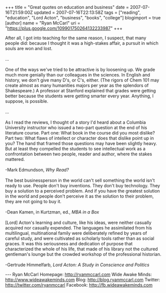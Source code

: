 +++
title = "Great quotes on education and business"
date = 2007-07-16T21:59:00Z
updated = 2007-07-16T22:13:58Z
tags = ["reading", "education", "Lord Acton", "business", "books", "college"]
blogimport = true
[author]
	name = "Ryan McCarl"
	uri = "https://plus.google.com/109901750264132233987"
+++

After all, I got into teaching for the same reason, I suspect, that many people did: because I thought it was a high-stakes affair, a pursuit in which souls are won and lost.<br /><br />...<br /><br />One of the ways we've tried to be attractive is by loosening up.  We grade much more genially than our colleagues in the sciences.  In English and history, we don't give many D's, or C's, either.  (The rigors of Chem 101 may create almost as many humanities majors per year as the splendors of Shakespeare.)  A professor at Stanford explained that grades were getting better because the students were getting smarter every year.  Anything, I suppose, is possible.<br /><br />...<br /><br />As I read the reviews, I thought of a story I'd heard about a Columbia University instructor who issued a two-part question at the end of his literature course.  Part one: What book in the course did you most dislike?  Part two: What flaws of intellect or character does that dislike point up in you?  The hand that framed those questions may have been slightly heavy.  But at least they compelled the students to see intellectual work as a confrontation between two people, reader and author, where the stakes mattered.<br /><br />-Mark Edmundson, <em>Why Read?</em><br /><br />The best businessperson in the world can't sell something the world isn't ready to use.  People don't buy inventions.  They don't buy technology.  They buy a solution to a perceived problem.  And if you have the greatest solution in the world and people don't perceive it as the solution to their problem, they are not going to buy it.<br /><br />-Dean Kamen, in Kurtzman, ed., <em>MBA in a Box</em><br /><br />[Lord] Acton's learning and culture, like his ideas, were neither casually acquired nor casually expended.  The languages he assimilated from his multilingual, multinational family were deliberately refined by years of careful study, and were cultivated as scholarly tools rather than as social graces.  It was this seriousness and dedication of purpose that characterized the whole of his life, that made of his library not the cultured gentleman's lounge but the crowded workshop of the professional historian.<br /><br />-Gertrude Himmelfarb, <em>Lord Acton: A Study in Conscience and Politics</em><div class="blogger-post-footer">---
Ryan McCarl
Homepage: http://ryanmccarl.com
Wide Awake Minds: http://www.wideawakeminds.com
Blog: http://blog.ryanmccarl.com
Twitter: http://twitter.com/ryanmccarl
Facebook: http://fb.wideawakeminds.com</div>

